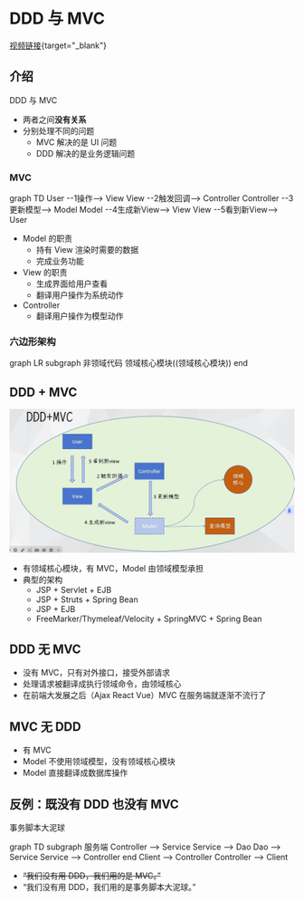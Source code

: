 # DDD 与 MVC

[视频链接](https://www.bilibili.com/video/BV1F6421u7KF){target="\_blank"}

## 介绍

DDD 与 MVC

- 两者之间**没有关系**
- 分别处理不同的问题
  - MVC 解决的是 UI 问题
  - DDD 解决的是业务逻辑问题

### MVC

<mermaid>
graph TD
User --1操作--> View
View --2触发回调-->  Controller
Controller --3更新模型--> Model
Model --4生成新View--> View
View --5看到新View--> User
</mermaid>

- Model 的职责
  - 持有 View 渲染时需要的数据
  - 完成业务功能
- View 的职责
  - 生成界面给用户查看
  - 翻译用户操作为系统动作
- Controller
  - 翻译用户操作为模型动作

### 六边形架构

<mermaid>
graph LR
subgraph 非领域代码
领域核心模块((领域核心模块))
end
</mermaid>

## DDD + MVC

![图示](./12-mvc1.png)

- 有领域核心模块，有 MVC，Model 由领域模型承担
- 典型的架构
  - JSP + Servlet + EJB
  - JSP + Struts + Spring Bean
  - JSP + EJB
  - FreeMarker/Thymeleaf/Velocity + SpringMVC + Spring Bean

## DDD 无 MVC

- 没有 MVC，只有对外接口，接受外部请求
- 处理请求被翻译成执行领域命令，由领域核心
- 在前端大发展之后（Ajax React Vue）MVC 在服务端就逐渐不流行了

## MVC 无 DDD

- 有 MVC
- Model 不使用领域模型，没有领域核心模块
- Model 直接翻译成数据库操作

## 反例：既没有 DDD 也没有 MVC

事务脚本大泥球

<mermaid>
graph TD
subgraph 服务端
Controller --> Service
Service --> Dao
Dao --> Service
Service --> Controller
end
Client --> Controller
Controller --> Client
</mermaid>

- ~~“我们没有用 DDD，我们用的是 MVC。”~~
- “我们没有用 DDD，我们用的是事务脚本大泥球。”

